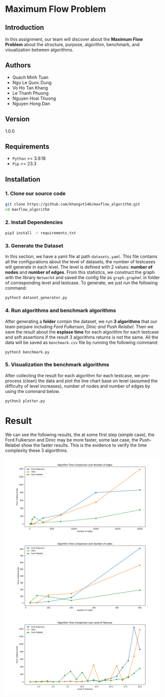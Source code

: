 # Maximum Flow Problem

## Introduction
In this assignment, our team will discover about the **Maximum Flow Problem** about the structure, purpose, algorithm, benchmark, and visualization between algorithms.

## Authors 
- Quach Minh Tuan
- Ngo Le Quoc Dung
- Vo Ho Tan Khang
- Le Thanh Phuong
- Nguyen Hoai Thuong
- Nguyen Hong Dan


## Version
1.0.0

## Requirements
+ `Python` >= 3.9.18
+ `Pip` >= 23.3


## Installation
### 1. Clone our source code
```sh
git clone https://github.com/khangvt146/maxflow_algorithm.git
cd maxflow_algorithm
```

### 2. Install Dependencies
```sh
pip3 install -r requirements.txt
```

### 3. Generate the Dataset
In this section, we have a yaml file at path `datasets.yaml`. This file contains all the configurations about the level of datasets, the number of testcases will generate in each level. The level is defined with 2 values: **number of nodes** and **number of edges**. From this statistics, we construct the graph with the library `NetworkX` and saved the config file as `graph.graphml` in folder of corresponding level and testcase. To generate, we just run the following command:
```sh
python3 dataset_generator.py
```

### 4. Run algorithms and benchmark algorithms
After generating a **folder** contain the dataset, we run **3 algorithms** that our team perpare including *Ford Fulkerson, Dinic and Push Relabel*. Then we save the result about the **esplase time** for each algorithm for each testcase and soft assertions if the result 3 algorithms returns is not the same. All the data will be saved as `benchmark.csv` file by running the following command:
```sh
python3 benchmark.py
```

### 5. Visualization the benchmark algorithms
After collecting the result for each algorithm for each testcase, we pre-process (clean) the data and plot the line chart base on level (assumed the difficulty of level increases), number of nodes and number of edges by using the command below.
```sh
python3 plotter.py
```

# Result
We can see the following results, the at some first step (simple case), the Ford Fulkerson and Dinic may be more faster, some last case, the Push-Relabel show the faster results. This is the evidence to verify the time complexity these 3 algorithms.
<p float="left">
  <img src="/plot_edge_standard.png" />
  <img src="/plot_node_standard.png"/> 
  <img src="/plot_level_standard.png" />
</p>
